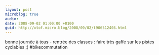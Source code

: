 ```yaml
---
layout: post
microblog: true
audio: 
date: 2008-09-02 01:00:00 +0100
guid: http://xtof.micro.blog/2008/09/02/t906512403.html
---
```

bonne journée à tous - rentrée des classes : faire très gaffe sur les pistes cyclables ;) #bikecommutation
